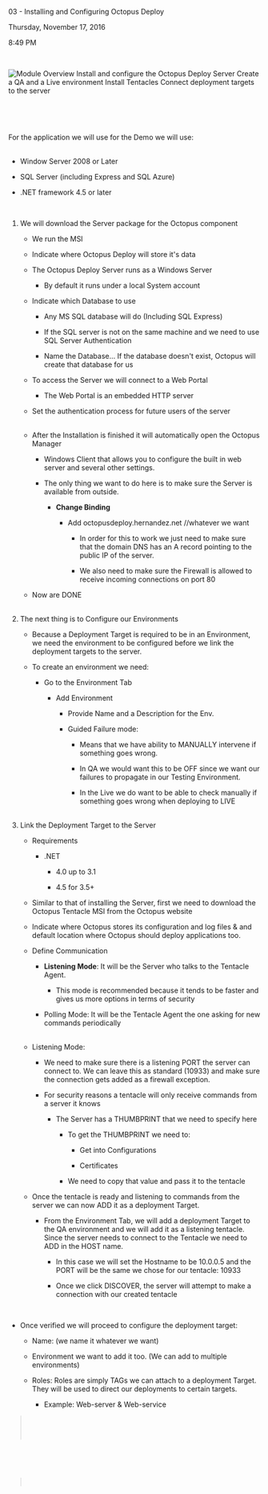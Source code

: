 03 - Installing and Configuring Octopus Deploy

Thursday, November 17, 2016

8:49 PM

 

![Module Overview Install and configure the Octopus Deploy Server Create a QA and a Live environment Install Tentacles Connect deployment targets to the server ](002_03_-_Installing_and_Configuring_Octopus_Deploy_000.png)

 

 

For the application we will use for the Demo we will use:\
 

-   Window Server 2008 or Later

-   SQL Server (including Express and SQL Azure)

-   .NET framework 4.5 or later

 

1.  We will download the Server package for the Octopus component

    -   We run the MSI

    -   Indicate where Octopus Deploy will store it\'s data

    -   The Octopus Deploy Server runs as a Windows Server

        -   By default it runs under a local System account

    -   Indicate which Database to use

        -   Any MS SQL database will do (Including SQL Express)

        -   If the SQL server is not on the same machine and we need to use SQL Server Authentication

        -   Name the Database... If the database doesn\'t exist, Octopus will create that database for us

    -   To access the Server we will connect to a Web Portal

        -   The Web Portal is an embedded HTTP server

    -   Set the authentication process for future users of the server\
         

    -   After the Installation is finished it will automatically open the Octopus Manager

        -   Windows Client that allows you to configure the built in web server and several other settings.

        -   The only thing we want to do here is to make sure the Server is available from outside.

            -   **Change Binding**

                -   Add octopusdeploy.hernandez.net //whatever we want

                    -   In order for this to work we just need to make sure that the domain DNS has an A record pointing to the public IP of the server.

                    -   We also need to make sure the Firewall is allowed to receive incoming connections on port 80

    -   Now are DONE\
         

2.  The next thing is to Configure our Environments

    -   Because a Deployment Target is required to be in an Environment, we need the environment to be configured before we link the deployment targets to the server.

    -   To create an environment we need:

        -   Go to the Environment Tab

            -   Add Environment

                -   Provide Name and a Description for the Env.

                -   Guided Failure mode:

                    -   Means that we have ability to MANUALLY intervene if something goes wrong.

                    -   In QA we would want this to be OFF since we want our failures to propagate in our Testing Environment.

                    -   In the Live we do want to be able to check manually if something goes wrong when deploying to LIVE\
                         

3.  Link the Deployment Target to the Server

    -   Requirements

        -   .NET

            -   4.0 up to 3.1

            -   4.5 for 3.5+

    -   Similar to that of installing the Server, first we need to download the Octopus Tentacle MSI from the Octopus website

    -   Indicate where Octopus stores its configuration and log files & and default location where Octopus should deploy applications too.

    -   Define Communication

        -   **Listening Mode**: It will be the Server who talks to the Tentacle Agent.

            -   This mode is recommended because it tends to be faster and gives us more options in terms of security

        -   Polling Mode: It will be the Tentacle Agent the one asking for new commands periodically\
             

    -   Listening Mode:

        -   We need to make sure there is a listening PORT the server can connect to. We can leave this as standard (10933) and make sure the connection gets added as a firewall exception.

        -   For security reasons a tentacle will only receive commands from a server it knows

            -   The Server has a THUMBPRINT that we need to specify here

                -   To get the THUMBPRINT we need to:

                    -   Get into Configurations

                    -   Certificates

                -   We need to copy that value and pass it to the tentacle

    -   Once the tentacle is ready and listening to commands from the server we can now ADD it as a deployment Target.

        -   From the Environment Tab, we will add a deployment Target to the QA environment and we will add it as a listening tentacle. Since the server needs to connect to the Tentacle we need to ADD in the HOST name.

            -   In this case we will set the Hostname to be 10.0.0.5 and the PORT will be the same we chose for our tentacle: 10933

            -   Once we click DISCOVER, the server will attempt to make a connection with our created tentacle

 

-   Once verified we will proceed to configure the deployment target:

    -   Name: (we name it whatever we want)

    -   Environment we want to add it too. (We can add to multiple environments)

    -   Roles: Roles are simply TAGs we can attach to a deployment Target. They will be used to direct our deployments to certain targets.

        -   Example: Web-server & Web-service

>  
>
>  

 

 

>  

 

